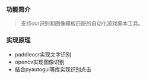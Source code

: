 ### 功能简介

> 支持ocr识别和图像模板匹配的自动化游戏脚本工具。


### 实现原理

+ paddleocr实现文字识别
+ opencv实现图像识别
+ 结合pyautogui等库实现识别点击